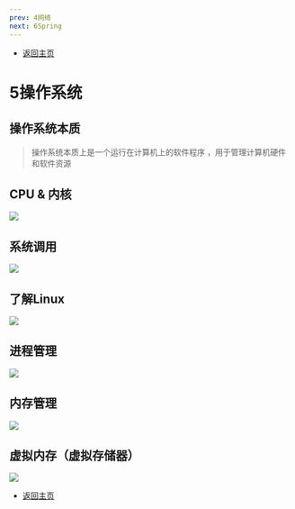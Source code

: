 ```yaml
---
prev: 4网络
next: 6Spring
---
```

* [返回主页](../home.md)
# 5操作系统
## 操作系统本质
> 操作系统本质上是一个运行在计算机上的软件程序 ，用于管理计算机硬件和软件资源

## CPU & 内核

[comment]: <> (::: tip 内核（Kernel）)

[comment]: <> (操作系统的内核（Kernel）是操作系统的核心部分，它负责系统的内存管理，硬件设备的管理，文件系统的管理以及应用程序的管理。<br>)

[comment]: <> (操作系统的内核是连接应用程序和硬件的桥梁，决定着操作系统的性能和稳定性。)

[comment]: <> (:::)

[comment]: <> (::: tip CPU（中央处理器）)

[comment]: <> (CPU 是一台计算机的运算核心（Core）+控制核心（ Control Unit）, 包括两个部分：控制器+运算器<br>)

[comment]: <> (根本任务就是执行指令)

[comment]: <> (:::)

[comment]: <> (::: tip CPU vs Kernel&#40;内核&#41;)

[comment]: <> (操作系统的内核（Kernel）属于操作系统层面，而 CPU 属于硬件.<br>)

[comment]: <> (CPU 主要提供运算，处理各种指令的能力。内核（Kernel）主要负责系统管理比如内存管理，它屏蔽了对硬件的操作。)

[comment]: <> (:::)

![](../../picture/1/5cpuandkernel.png)

## 系统调用
![](../../picture/1/5系统调用.png)

## 了解Linux
![](../../picture/1/5linux.png)

## 进程管理
![](../../picture/1/5进程管理.png)

## 内存管理
![](../../picture/1/5内存管理.png)

## 虚拟内存（虚拟存储器）
![](../../picture/1/5虚拟内存.png)


* [返回主页](../home.md)